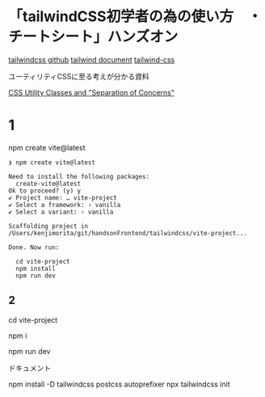 # 「tailwindCSS初学者の為の使い方　・チートシート」ハンズオン

[tailwindcss github](https://github.com/tailwindlabs/tailwindcss)
[tailwind document](https://tailwindcss.com/)
[tailwind-css](https://flowbite.com/tools/tailwind-cheat-sheet/)

ユーティリティCSSに至る考えが分かる資料

[CSS Utility Classes and "Separation of Concerns"
](https://adamwathan.me/css-utility-classes-and-separation-of-concerns/)


# 1

npm create vite@latest


```
❯ npm create vite@latest

Need to install the following packages:
  create-vite@latest
Ok to proceed? (y) y
✔ Project name: … vite-project
✔ Select a framework: › vanilla
✔ Select a variant: › vanilla

Scaffolding project in /Users/kenjimorita/git/handsonFrontend/tailwindcss/vite-project...

Done. Now run:

  cd vite-project
  npm install
  npm run dev
```

## 2

cd vite-project

npm i


npm run dev

ドキュメント

npm install -D tailwindcss postcss autoprefixer
npx tailwindcss init